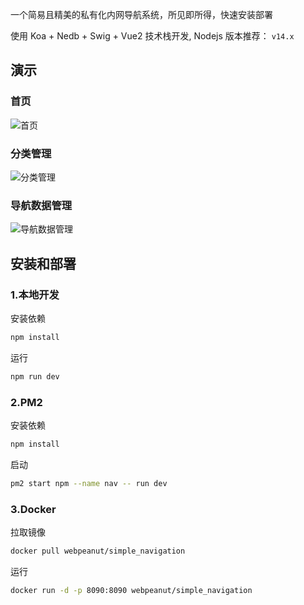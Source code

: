 一个简易且精美的私有化内网导航系统，所见即所得，快速安装部署

使用 Koa + Nedb + Swig + Vue2 技术栈开发, Nodejs 版本推荐：  `v14.x`


## 演示

### 首页

![首页](https://static.iiter.cn/article/773defb5c0fbe572f9ebf7f4c49472a8.png)


### 分类管理

![分类管理](https://static.iiter.cn/article/3394364b8b18b2c53e58174e6073cc6a.png)

### 导航数据管理

![导航数据管理](https://static.iiter.cn/article/690c66b8af0006e685febdae2ee4bd9b.png)



## 安装和部署

### 1.本地开发

安装依赖

```bash
npm install
```

运行

```bash
npm run dev
```

### 2.PM2 

安装依赖  

```bash
npm install
```

启动

```bash
pm2 start npm --name nav -- run dev
```


### 3.Docker

拉取镜像

```bash
docker pull webpeanut/simple_navigation
```

运行

```bash
docker run -d -p 8090:8090 webpeanut/simple_navigation
```